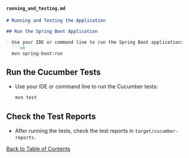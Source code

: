 #### `running_and_testing.md`
```markdown
# Running and Testing the Application

## Run the Spring Boot Application

- Use your IDE or command line to run the Spring Boot application:
  ```sh
  mvn spring-boot:run
  ```

## Run the Cucumber Tests

- Use your IDE or command line to run the Cucumber tests:
  ```sh
  mvn test
  ```

## Check the Test Reports

- After running the tests, check the test reports in `target/cucumber-reports`.

[Back to Table of Contents](index.md)